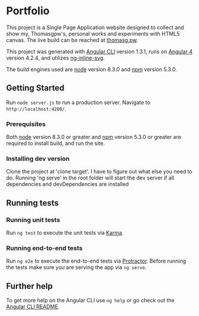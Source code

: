# Portfolio

This project is a Single Page Application website designed to collect and show my, Thomasgpw's, personal works and experiments with HTML5 canvas.
The live build can be reached at [thomasg.pw](https://thomasg.pw).

This project was generated with [Angular CLI](https://github.com/angular/angular-cli) version 1.3.1, runs on [Angular 4](https://angular.io) version 4.2.4, and utilizes [ng-inline-svg](https://github.com/arkon/ng-inline-svg).

The build engines used are [node](https://nodejs.org) version 8.3.0 and [npm](https://www.npmjs.com) version 5.3.0.

## Getting Started

Run `node server.js` to run a production server. Navigate to `http://localhost:4200/`.

### Prerequisites

Both [node](https://nodejs.org) version 8.3.0 or greater and [npm](https://www.npmjs.com) version 5.3.0 or greater are required to install build, and run the site.

### Installing dev version

Clone the project at 'clone target'. I have to figure out what else you need to do.  Running 'ng serve' in the root folder will start the dev server if all dependencies and devDependencies are installed

## Running tests

### Running unit tests

Run `ng test` to execute the unit tests via [Karma](https://karma-runner.github.io).

### Running end-to-end tests

Run `ng e2e` to execute the end-to-end tests via [Protractor](http://www.protractortest.org/).
Before running the tests make sure you are serving the app via `ng serve`.

## Further help

To get more help on the Angular CLI use `ng help` or go check out the [Angular CLI README](https://github.com/angular/angular-cli/blob/master/README.md).
